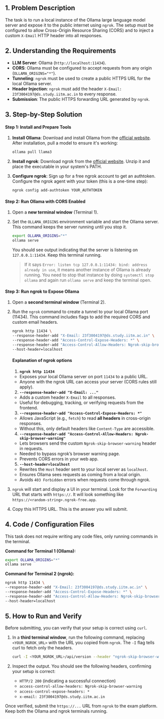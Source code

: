 ## 1. Problem Description

The task is to run a local instance of the Ollama large language model server and expose it to the public internet using `ngrok`. The setup must be configured to allow Cross-Origin Resource Sharing (CORS) and to inject a custom `X-Email` HTTP header into all responses.

## 2. Understanding the Requirements

* **LLM Server**: Ollama (`http://localhost:11434`).
* **CORS**: Ollama must be configured to accept requests from any origin (` OLLAMA_ORIGINS="*" `).
* **Tunneling**: `ngrok` must be used to create a public HTTPS URL for the local Ollama server.
* **Header Injection**: `ngrok` must add the header `X-Email: 23f3004197@ds.study.iitm.ac.in` to every response.
* **Submission**: The public HTTPS forwarding URL generated by `ngrok`.

## 3. Step-by-Step Solution

#### Step 1: Install and Prepare Tools

1. **Install Ollama**: Download and install Ollama from the [official website](https://ollama.com/). After installation, pull a model to ensure it's working:

    ```bash
    ollama pull llama3
    ```

2. **Install ngrok**: Download ngrok from the [official website](https://www.google.com/search?q=https://ngrok.com/download). Unzip it and place the executable in your system's PATH.
3. **Configure ngrok**: Sign up for a free ngrok account to get an authtoken. Configure the ngrok agent with your token (this is a one-time step):

    ```bash
    ngrok config add-authtoken YOUR_AUTHTOKEN
    ```

#### Step 2: Run Ollama with CORS Enabled

1. Open a **new terminal window** (Terminal 1).
2. Set the `OLLAMA_ORIGINS` environment variable and start the Ollama server. This command keeps the server running until you stop it.

    ```bash
    export OLLAMA_ORIGINS="*"
    ollama serve
    ```

    You should see output indicating that the server is listening on `127.0.0.1:11434`. Keep this terminal running.

    > If it says `Error: listen tcp 127.0.0.1:11434: bind: address already in use`, it means another instance of Ollama is already running. You need to stop that instance by doing `systemctl stop ollama` and again run `ollama serve` and keep the terminal open.

#### Step 3: Run ngrok to Expose Ollama

1. Open a **second terminal window** (Terminal 2).
2. Run the `ngrok` command to create a tunnel to your local Ollama port (11434). This command includes flags to add the required CORS and custom email headers.

    ```bash
    ngrok http 11434 \
    --response-header-add "X-Email: 23f3004197@ds.study.iitm.ac.in" \
    --response-header-add "Access-Control-Expose-Headers: *" \
    --response-header-add "Access-Control-Allow-Headers: Ngrok-skip-browser-warning" \
    --host-header=localhost
    ```

   #### Explanation of ngrok options

    1. **`ngrok http 11434`**

    * Exposes your local Ollama server on port `11434` to a public URL.
    * Anyone with the ngrok URL can access your server (CORS rules still apply).

    2. **`--response-header-add "X-Email: ..."`**

    * Adds a custom header `X-Email` to all responses.
    * Useful for debugging, tracking, or verifying requests from the frontend.

    3. **`--response-header-add "Access-Control-Expose-Headers: *"`**

    * Allows JavaScript (e.g., `fetch`) to read **all headers** in cross-origin responses.
    * Without this, only default headers like `Content-Type` are accessible.

    4. **`--response-header-add "Access-Control-Allow-Headers: Ngrok-skip-browser-warning"`**

    * Lets browsers send the custom `Ngrok-skip-browser-warning` header in requests.
    * Needed to bypass ngrok’s browser warning page.
    * Prevents CORS errors in your web app.

    5. **`--host-header=localhost`**

    * Rewrites the `Host` header sent to your local server as `localhost`.
    * Ensures Ollama sees requests as coming from a local origin.
    * Avoids `403 Forbidden` errors when requests come through ngrok.

3. `ngrok` will start and display a UI in your terminal. Look for the `Forwarding` URL that starts with `https://`. It will look something like `https://<random-string>.ngrok-free.app`.
4. Copy this HTTPS URL. This is the answer you will submit.

## 4. Code / Configuration Files

This task does not require writing any code files, only running commands in the terminal.

**Command for Terminal 1 (Ollama):**

```bash
export OLLAMA_ORIGINS="*"
ollama serve
```

**Command for Terminal 2 (ngrok):**

```bash
ngrok http 11434 \
--response-header-add "X-Email: 23f3004197@ds.study.iitm.ac.in" \
--response-header-add "Access-Control-Expose-Headers: *" \
--response-header-add "Access-Control-Allow-Headers: Ngrok-skip-browser-warning" \
--host-header=localhost
```

## 5. How to Run and Verify

Before submitting, you can verify that your setup is correct using `curl`.

1. In a **third terminal window**, run the following command, replacing `<YOUR_NGROK_URL>` with the URL you copied from `ngrok`. The `-I` flag tells curl to fetch only the headers.

    ```bash
    curl -I <YOUR_NGROK_URL>/api/version --header "ngrok-skip-browser-warning: true"
    ```

2. Inspect the output. You should see the following headers, confirming your setup is correct:
    * `HTTP/2 200` (indicating a successful connection)
    * `access-control-allow-headers: Ngrok-skip-browser-warning`
    * `access-control-expose-headers: *`
    * `x-email: 23f3004197@ds.study.iitm.ac.in`

Once verified, submit the `https://...` URL from `ngrok` to the exam platform. Keep both the Ollama and ngrok terminals running.
